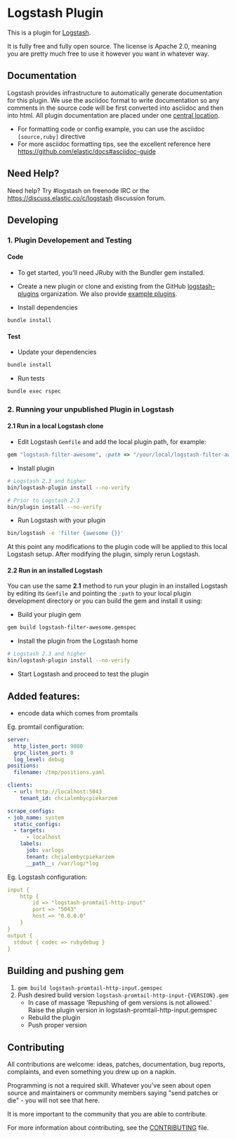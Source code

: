 # Logstash Plugin

This is a plugin for [Logstash](https://github.com/elastic/logstash).

It is fully free and fully open source. The license is Apache 2.0, meaning you are pretty much free to use it however you want in whatever way.

## Documentation

Logstash provides infrastructure to automatically generate documentation for this plugin. We use the asciidoc format to write documentation so any comments in the source code will be first converted into asciidoc and then into html. All plugin documentation are placed under one [central location](http://www.elastic.co/guide/en/logstash/current/).

- For formatting code or config example, you can use the asciidoc `[source,ruby]` directive
- For more asciidoc formatting tips, see the excellent reference here https://github.com/elastic/docs#asciidoc-guide

## Need Help?

Need help? Try #logstash on freenode IRC or the https://discuss.elastic.co/c/logstash discussion forum.

## Developing

### 1. Plugin Developement and Testing

#### Code
- To get started, you'll need JRuby with the Bundler gem installed.

- Create a new plugin or clone and existing from the GitHub [logstash-plugins](https://github.com/logstash-plugins) organization. We also provide [example plugins](https://github.com/logstash-plugins?query=example).

- Install dependencies
```sh
bundle install
```

#### Test

- Update your dependencies

```sh
bundle install
```

- Run tests

```sh
bundle exec rspec
```

### 2. Running your unpublished Plugin in Logstash

#### 2.1 Run in a local Logstash clone

- Edit Logstash `Gemfile` and add the local plugin path, for example:
```ruby
gem "logstash-filter-awesome", :path => "/your/local/logstash-filter-awesome"
```
- Install plugin
```sh
# Logstash 2.3 and higher
bin/logstash-plugin install --no-verify

# Prior to Logstash 2.3
bin/plugin install --no-verify

```
- Run Logstash with your plugin
```sh
bin/logstash -e 'filter {awesome {}}'
```
At this point any modifications to the plugin code will be applied to this local Logstash setup. After modifying the plugin, simply rerun Logstash.

#### 2.2 Run in an installed Logstash

You can use the same **2.1** method to run your plugin in an installed Logstash by editing its `Gemfile` and pointing the `:path` to your local plugin development directory or you can build the gem and install it using:

- Build your plugin gem
```sh
gem build logstash-filter-awesome.gemspec
```
- Install the plugin from the Logstash home
```sh
# Logstash 2.3 and higher
bin/logstash-plugin install --no-verify


```
- Start Logstash and proceed to test the plugin

## Added features:
- encode data which comes from promtails

Eg. promtail configuration:
```yaml 
server:
  http_listen_port: 9080
  grpc_listen_port: 0
  log_level: debug
positions:
  filename: /tmp/positions.yaml

clients:
  - url: http://localhost:5043
    tenant_id: chcialembycpiekarzem

scrape_configs:
- job_name: system
  static_configs:
  - targets:
      - localhost
    labels:
      job: varlogs
      tenant: chcialembycpiekarzem
      __path__: /var/log/*log
```

Eg. Logstash configuration:
```yaml 
input {
    http {
        id => "logstash-promtail-http-input"
        port => "5043"  
        host => "0.0.0.0"
    }
}
output {
  stdout { codec => rubydebug }
}
```

## Building and pushing gem
1. `gem build logstash-promtail-http-input.gemspec`
2. Push desired build version `logstash-promtail-http-input-{VERSION}.gem`
    - In case of massage 'Repushing of gem versions is not allowed.' Raise the plugin version in logstash-promtail-http-input.gemspec
    - Rebuild the plugin
    - Push proper version

## Contributing

All contributions are welcome: ideas, patches, documentation, bug reports, complaints, and even something you drew up on a napkin.

Programming is not a required skill. Whatever you've seen about open source and maintainers or community members  saying "send patches or die" - you will not see that here.

It is more important to the community that you are able to contribute.

For more information about contributing, see the [CONTRIBUTING](https://github.com/elastic/logstash/blob/master/CONTRIBUTING.md) file.